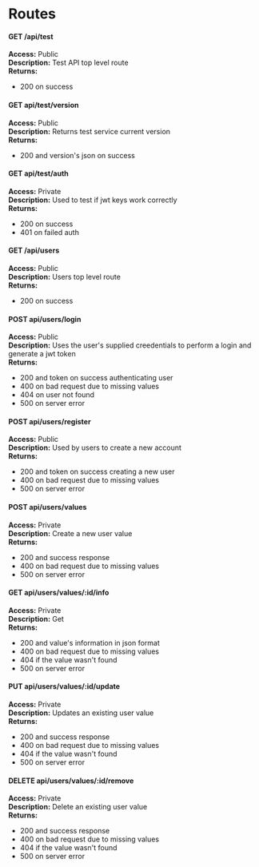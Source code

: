 # Routes

#### GET /api/test
**Access:** Public \
**Description:** Test API top level route \
**Returns:**
  - 200 on success

#### GET api/test/version
**Access:** Public \
**Description:** Returns test service current version \
**Returns:**
  - 200 and version's json on success

#### GET api/test/auth
**Access:** Private \
**Description:** Used to test if jwt keys work correctly \
**Returns:**
  - 200 on success
  - 401 on failed auth

#### GET /api/users
**Access:** Public \
**Description:** Users top level route \
**Returns:**
  - 200 on success

#### POST api/users/login
**Access:** Public \
**Description:** Uses the user's supplied creedentials to perform a login and generate a jwt token \
**Returns:**
  - 200 and token on success authenticating user
  - 400 on bad request due to missing values
  - 404 on user not found
  - 500 on server error

#### POST api/users/register
**Access:** Public \
**Description:** Used by users to create a new account \
**Returns:**
  - 200 and token on success creating a new user
  - 400 on bad request due to missing values
  - 500 on server error

#### POST api/users/values
**Access:** Private \
**Description:** Create a new user value \
**Returns:**
  - 200 and success response
  - 400 on bad request due to missing values
  - 500 on server error

#### GET api/users/values/:id/info
**Access:** Private \
**Description:** Get \
**Returns:**
  - 200 and value's information in json format
  - 400 on bad request due to missing values
  - 404 if the value wasn't found
  - 500 on server error

#### PUT api/users/values/:id/update
**Access:** Private \
**Description:** Updates an existing user value \
**Returns:**
  - 200 and success response
  - 400 on bad request due to missing values
  - 404 if the value wasn't found
  - 500 on server error

#### DELETE api/users/values/:id/remove
**Access:** Private \
**Description:** Delete an existing user value \
**Returns:**
  - 200 and success response
  - 400 on bad request due to missing values
  - 404 if the value wasn't found
  - 500 on server error